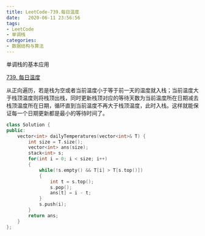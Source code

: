 ```yaml
---
title: LeetCode-739.每日温度
date: 	2020-06-11 23:56:56
tags:
- LeetCode
- 单调栈
categories:
- 数据结构与算法
---
```

单调栈的基本应用

[739. 每日温度](https://leetcode-cn.com/problems/daily-temperatures/)
<!--more-->
从正向遍历，若是栈为空或者当前温度小于等于前一天的温度就入栈；当前温度大于栈顶温度则将栈顶出栈，同时更新栈顶对应的等待天数为当前温度所在日期减去栈顶温度所在日期，循环直到当前温度不再大于栈顶温度，此时入栈。这样就能保证每一个日期更新都是最小的等待时间了。

```c++
class Solution {
public:
    vector<int> dailyTemperatures(vector<int>& T) {
        int size = T.size();
        vector<int> ans(size);
        stack<int> s;
        for(int i = 0; i < size; i++)
        {
            while(!s.empty() && T[i] > T[s.top()])
            {
                int t = s.top();
                s.pop();
                ans[t] = i - t;
            }
            s.push(i);
        }
        return ans;
    }
};
```
